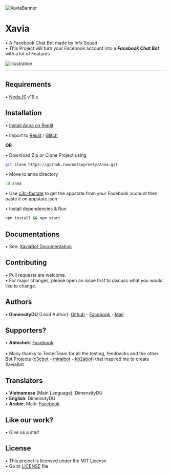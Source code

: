 ![XaviaBanner](https://i.ibb.co/K0ZSt89/XaviaFCB.png)

# Xavia

• A Facebook Chat Bot made by Infx Squad<br />
• This Project will turn your Facebook account into a ***Facebook Chat Bot*** with a lot of Features

![illustration](https://i.ibb.co/5MCXJkX/309961956-852941662506289-2438726751602905775-n.png)

<hr />

## Requirements

• [NodeJS](https://nodejs.org/en/) v16.x

## Installation

• [Install Anna on Replit](https://www.youtube.com/watch?v=WUva_shyMqM)

• Import to [Replit](https://replit.com/github/notsopreety/Anna) / [Glitch](https://glitch.com/edit/#!/import/github/XaviaTeam/XaviaBot)


__OR__


• Download Zip or Clone Project using

```bash
git clone https://github.com/notsopreety/Anna.git
```

• Move to anna directory

```bash
cd anna
```

• Use [c3c-fbstate](https://github.com/c3cbot/c3c-fbstate) to get the appstate from your Facebook account then paste it on appstate.json

• Install dependencies & Run

```bash
npm install && npm start
```

## Documentations
• See: [XaviaBot Documentation](https://github.com/notsopreety/Anna/blob/main/DOCS.md)

## Contributing
• Pull requests are welcome.<br/>
• For major changes, please open an issue first to discuss what you would like to change.

## Authors

• **DimensityDU** (Lead Author):
[Github](https://github.com/notsopreety) -
[Facebook](https://www.facebook.com/notsopreety) -
[Mail](mailto:infxsquad@protonmail.com)<br />

## Supporters?

• **Abhishek**:
[Facebook](https://www.facebook.com/7h.abhishek.official)
<br /><br />
• Many thanks to TesterTeam for all the testing, feedbacks and the other Bot Projects ([c3cbot](https://github.com/c3cbot/legacy-c3cbot) - [miraibot](https://github.com/miraiPr0ject/miraiv2) - [kb2abot](https://github.com/kb2ateam/kb2abot-client)) that inspired me to create XaviaBot

## Translators
• **Vietnamese** (Main Language): DimensityDU<br />
• **English**: DimensityDU<br />
• **Arabic**: Malk: [Facebook](https://www.facebook.com/profile.php?id=100070177323616)<br />

## Like our work?

• Give us a star!<br />

## License
• This project is licensed under the MIT License<br />
• Go to [LICENSE](https://github.com/notsopreety/Anna/blob/main/LICENSE) file
